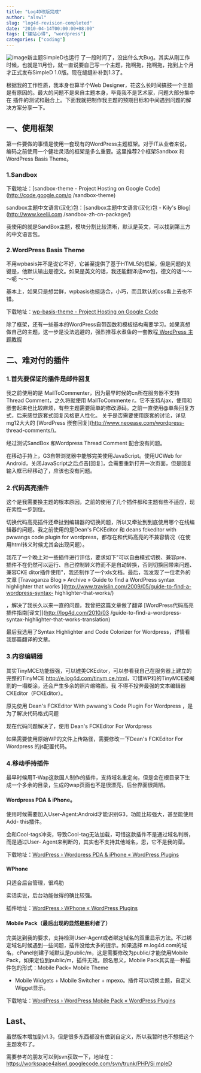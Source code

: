 ```yaml
---
title: "Log4D改版完成"
author: "alswl"
slug: "log4d-revision-completed"
date: "2010-04-14T00:00:00+08:00"
tags: ["建站心得", "wordpress"]
categories: ["coding"]
---
```


![image](https://4ocf5n.dijingchao.com/upload_dropbox/201004/log4d_screenshot.png)新主题SimpleD也运行
了一段时间了，没出什么大Bug。其实从刚工作时候，也就是11月份，就一直说要自己写一个主题，拖啊拖，拖啊拖，拖到上个月才正式发布SimpleD
1.0版。现在缝缝补补到1.3了。

根据我的工作性质，我本身也算半个Web Designer，花这么长时间搞鼓一个主题是有原因的。最大的问题不是来自主题本身，毕竟我不是艺术家，问题大部分集中在
插件的测试和融合上。下面我就把制作我主题的预期目标和中间遇到问题的解决方案分享一下。

## 一、使用框架

第一件要做的事情是使用一套现有的WordPress主题框架。对于IT从业者来说，编码之前使用一个健壮灵活的框架是多么重要。这里推荐2个框架Sandbox 和
WordPress Basis Theme。

### 1.Sandbox

下载地址：[sandbox-theme - Project Hosting on Google Code](http://code.google.com/p
/sandbox-theme)

sandbox主题中文语言(汉化)包：[sandbox主题中文语言(汉化)包 - Kily's Blog](http://www.keelii.com
/sandbox-zh-cn-package/)

我使用的就是SandBox主题，模块分割比较清晰，默认是英文，可以找到第三方的中文语言包。

### 2.WordPress Basis Theme

不用wpbasis并不是说它不好，它甚至提供了基于HTML5的框架，但是问题的关键是，他默认输出是德文。如果是英文的话，我还能翻译成mo包，德文的话～～～呃
～～～

基本上，如果只是想尝鲜，wpbasis也挺适合，小巧，而且默认的css看上去也不错。

下载地址：[wp-basis-theme - Project Hosting on Google
Code](http://code.google.com/p/wp-basis-theme/)

除了框架，还有一些基本的WordPress自带函数和模板结构需要学习。如果真想做自己的主题，这一步是没法逃避的，强烈推荐水煮鱼的一套教程[
WordPress 主题教程 ](http://fairyfish.net/series/wordpress-theme-tutorials/)

## 二、难对付的插件

### 1.首先要保证的插件是邮件回复

我之前使用的是 MailToCommenter，因为最早时候的cn所在服务器不支持 Thread Comment，之久将就使用 MailToCommente
r。它不支持Ajax，使用和嵌套起来也比较麻烦，有些主题需要简单的修改源码。之前一直使用@单条回复方式，后来感觉嵌套式回复风格更人性化。
关于是否需要使用嵌套的讨论，详见mg12大大的 [WordPress 嵌套回复](http://www.neoease.com/wordpress-
thread-comments/)。

经过测试SandBox 和Wordpress Thread Comment 配合没有问题。

在移动手持上，G3自带浏览器中能够完美使用JavaScript。使用UCWeb for
Android，关闭JavaScript之后点击[回复]，会需要重新打开一次页面，但是回复输入框已经移动了，应该也没有问题。

### 2.代码高亮插件

这个是我需要换主题的根本原因，之前的使用了几个插件都和主题有些不适应，现在索性一步到位。

切换代码高亮插件还牵扯到编辑器的切换问题，所以又牵扯到到底使用哪个在线编辑器的问题。我之前使用的是Dean's FCKEditor 和 deans
fckeditor with pwwangs code plugin for
wordpress，都存在和代码高亮的不兼容情况（在使用html转义时候尤其会出现问题）。

我花了一个晚上对一些插件进行评估，要求如下"可以自由模式切换、兼容pre、插件不在仍然可以运行、自己控制转义符而不是自动转换，否则切换回带来问题、兼容CKE
ditor插件使用"，我还制作了一个xls文档。最后，我发现了一位老外的文章 [Travaganza Blog » Archive » Guide to
find a WordPress syntax highlighter that works
](http://www.travislin.com/2009/05/guide-to-find-a-wordpress-syntax-
highlighter-that-works/)

，解决了我长久以来一直的问题，我曾把这篇文章做了翻译 [WordPress代码高亮插件指南[译文]](http://log4d.com/2010/03
/guide-to-find-a-wordpress-syntax-highlighter-that-works-translation)

最后我选用了Syntax Highlighter and Code Colorizer for Wordpress，详情看我那篇翻译的文章。

### 3.内容编辑器

其实TinyMCE功能很强，可以媲美CKEditor，可以参看我自己在服务器上建立的完整的TinyMCE [http://e.log4d.com/tinym
ce.html](http://e.log4d.com/tinymce.html)，可惜WP和的TinyMCE被阉割的一塌糊涂，还会产生多余的照片缩略图。我
不得不投奔最强的文本编辑器CKEditor（FCKEditor）。

原先使用 Dean's FCKEditor With pwwang's Code Plugin For Wordpress ，是为了解决代码格式问题

现在代码问题解决了，使用 Dean's FCKEditor For Wordpress

如果需要使用原始WP的文件上传路径，需要修改一下Dean's FCKEditor For Wordpress 的js配置代码。

### 4.移动手持插件

最早时候用T-Wap这款国人制作的插件，支持域名重定向，但是会在根目录下生成一个多余的目录，生成的wap页面也不是很漂亮，后台界面很简陋。

#### Wordpress PDA & iPhone。

使用时候需要加入User-Agent:Android才能识别G3，功能比较强大，甚至能使用Add- this插件。

会和Cool-tags冲突，导致Cool-tag无法加载，可惜这款插件不是通过域名判断，而是通过User-
Agent来判断的，其实也不支持其他域名，恩，它不是我的菜。

下载地址：[WordPress › Wordpress PDA & iPhone « WordPress
Plugins](http://wordpress.org/extend/plugins/wp-pda/)

#### WPhone

只适合后台管理，很鸡肋

实话实说，后台功能做得的确比较强。

插件地址：[WordPress › WPhone « WordPress
Plugins](http://wordpress.org/extend/plugins/wphone/)

#### Mobile Pack（最后出现的显然是胜利者了）

完美达到我的要求，支持检测User-Agent或者绑定域名的双重显示方法。不过绑定域名时候遇到一些问题，插件没给太多的提示。如果选择
m.log4d.com的域名，cPanel创建子域默认是public/m，这是需要修改为public/才能使用Mobile
Pack，如果定位到public/m，插件无效。顾名思义，Mobile Pack其实是一种插件包的形式：Mobile Pack= Mobile Theme
+ Mobile Widgets + Mobile Switcher + mpexo。插件可以切换主题，自定义Wigget显示。

下载地址：[WordPress › WordPress Mobile Pack « WordPress
Plugins](http://wordpress.org/extend/plugins/wordpress-mobile-pack/)

## Last、

虽然版本增加到v1.3，但是很多东西都没有做到自定义，所以我暂时也不想把这个主题发布了。

需要参考的朋友可以到svn获取一下，地址在：[https://workspace4alswl.googlecode.com/svn/trunk/PHP/Si
mpleD](https://workspace4alswl.googlecode.com/svn/trunk/PHP/SimpleD)

